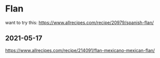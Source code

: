# Flan

want to try this: 
https://www.allrecipes.com/recipe/20979/spanish-flan/

## 2021-05-17
https://www.allrecipes.com/recipe/214091/flan-mexicano-mexican-flan/

